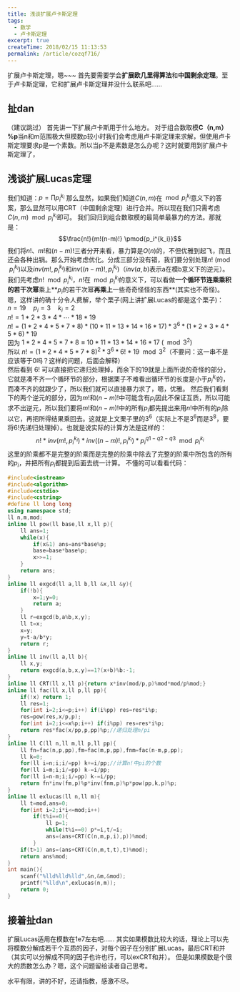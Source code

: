 ```yaml
---
title: 浅谈扩展卢卡斯定理
tags:
  - 数学
  - 卢卡斯定理
excerpt: true
createTime: 2018/02/15 11:13:53
permalink: /article/cozqf716/
---
```

扩展卢卡斯定理，嗯~~~
首先要需要学会**扩展欧几里得算法**和**中国剩余定理**。至于卢卡斯定理，它和扩展卢卡斯定理并没什么联系吧……

<!-- more -->

## 扯dan

（建议跳过）
首先讲一下扩展卢卡斯用于什么地方。
对于组合数取模**C（n,m）%p**当n和m范围极大但模数p较小时我们会考虑用卢卡斯定理来求解，但使用卢卡斯定理要求p是一个素数。所以当p不是素数是怎么办呢？这时就要用到扩展卢卡斯定理了，
## 浅谈扩展Lucas定理
我们知道：$p=\prod p_i^{k_i}$ 那么显然，如果我们知道$C(n,m)$在$\mod p_i^{k_i}$意义下的答案，那么显然可以用CRT（中国剩余定理）进行合并。所以现在我们只需考虑$C(n,m) \mod p_i^{k_i}$即可。
我们回归到组合数取模的最简单最暴力的方法。那就是：
$$\frac{n!}{m!(n-m)!} \pmod{p_i^{k_i}}$$
我们将$n!$、$m!$和$(n-m)!$三者分开来看，暴力算是$O(n)$的，不但优雅到起飞，而且还会各种出锅。那么开始考虑优化。分成三部分没有错，我们要分别处理$n!\pmod{p_i^{k_i}}$以及$inv(m!, p_i^{k_i})$和$inv((n-m)!, p_i^{k_i})$（$inv(a,b)$表示a在模b意义下的逆元）。  
我们先考虑$n! \mod p_i^{k_i}$，$n!$在$\mod p_i^{k_i}$的意义下，可以看做**一个循环节连乘乘积的若干次幂**乘上**$p_i$的若干次幂**再乘上**一些奇奇怪怪的东西**(其实也不奇怪)。嗯，这样讲的确十分令人费解，举个栗子(网上讲扩展Lucas的都是这个栗子)：  
$n=19 \quad p_i=3 \quad k_i=2$  
$n!=1*2*3*4*\cdots*18*19$  
$n!=(1*2*4*5*7*8)*(10*11*13*14*16*17)*3^6*(1*2*3*4*5*6)*19$  
因为 $1*2*4*5*7*8 \equiv 10*11*13*14*16*17 \ (\mod 3^2)$  
所以 $n!=(1*2*4*5*7*8)^2*3^6*6!*19 \mod 3^2$（不要问：这一串不是应该等于0吗？这样的问题，后面会解释）  
然后看到 $6!$ 可以直接把它递归处理掉，而余下的19就是上面所说的奇怪的部分，它就是凑不齐一个循环节的部分，根据栗子不难看出循环节的长度是小于$p_i^{k_i}$的，而凑不齐的就跟少了，所以我们就可以直接暴力求了，嗯，优雅。
然后我们看剩下的两个逆元的部分，因为$m!$和$(n-m)!$中可能含有$p_i$因此不保证互质，所以可能求不出逆元，所以我们要将$m!$和$(n-m)!$中的所有$p_i$都先提出来用$n!$中所有的$p_i$除以它，再把所得结果乘回去。这就是上文栗子里的$3^6$（实际上不是$3^6$而是$3^8$，要将$6!$先递归处理掉）。也就是说实际的计算方法是这样的：
$$n!*inv(m!,p_i^{k_i})*inv((n-m)!,p_i^{k_i})*p_i^{q1-q2-q3} \mod p_i^{k_i}$$
这里的阶乘都不是完整的阶乘而是完整的阶乘中除去了完整的阶乘中所包含的所有的$p_i$，并把所有$p_i$都提到后面去统一计算。
不懂的可以看看代码：

```C++
#include<iostream>
#include<algorithm>
#include<cstdio>
#include<cstring>
#define ll long long
using namespace std;
ll n,m,mod;
inline ll pow(ll base,ll x,ll p){
	ll ans=1;
	while(x){
		if(x&1) ans=ans*base%p;
		base=base*base%p;
		x>>=1;
	}
	return ans;
}
inline ll exgcd(ll a,ll b,ll &x,ll &y){
	if(!b){
		x=1;y=0;
		return a;
	}
	ll r=exgcd(b,a%b,x,y);
	ll t=x;
	x=y;
	y=t-a/b*y;
	return r;
}
inline ll inv(ll a,ll b){
	ll x,y;
	return exgcd(a,b,x,y)==1?(x+b)%b:-1;
}
inline ll CRT(ll x,ll p){return x*inv(mod/p,p)%mod*mod/p%mod;}
inline ll fac(ll x,ll p,ll pp){
	if(!x) return 1;
	ll res=1;
	for(int i=2;i<=p;i++) if(i%pp) res=res*i%p;
	res=pow(res,x/p,p);
	for(int i=2;i<=x%p;i++) if(i%pp) res=res*i%p;
	return res*fac(x/pp,p,pp)%p;//递归处理n/pi
}
inline ll C(ll n,ll m,ll p,ll pp){
	ll fn=fac(n,p,pp),fm=fac(m,p,pp),fnm=fac(n-m,p,pp);
	ll k=0;
	for(ll i=n;i;i/=pp) k+=i/pp;//计算n!中pi的个数
	for(ll i=m;i;i/=pp) k-=i/pp;
	for(ll i=n-m;i;i/=pp) k-=i/pp;
	return fn*inv(fm,p)%p*inv(fnm,p)%p*pow(pp,k,p)%p;
}
inline ll exlucas(ll n,ll m){
	ll t=mod,ans=0;
	for(int i=2;i*i<=mod;i++)
		if(t%i==0){
			ll p=1;
			while(t%i==0) p*=i,t/=i;
			ans=(ans+CRT(C(n,m,p,i),p))%mod;
		}
	if(t>1) ans=(ans+CRT(C(n,m,t,t),t)%mod);
	return ans%mod;
}
int main(){
	scanf("%lld%lld%lld",&n,&m,&mod);
	printf("%lld\n",exlucas(n,m));
	return 0;
}
```
## 接着扯dan
扩展Lucas适用在模数在1e7左右吧……
其实如果模数比较大的话，理论上可以先将模数分解成若干个互质的因子，对每个因子在分别扩展Lucas，最后CRT和并（其实可以分解成不同的因子也许也行，可以exCRT和并）。
但是如果模数是个很大的质数怎么办？嗯，这个问题留给读者自己思考。



水平有限，讲的不好，还请指教，感激不尽。
